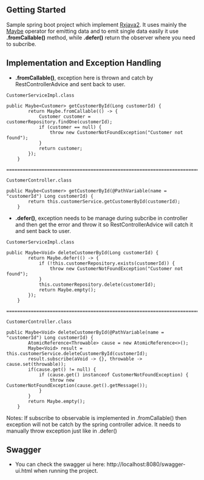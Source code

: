 ## Getting Started
Sample spring boot project which implement [Rxjava2](https://github.com/ReactiveX/RxJava). It uses mainly the [Maybe](http://reactivex.io/RxJava/2.x/javadoc/io/reactivex/Maybe.html) operator for emitting data and to emit single data easily it use **.fromCallable()** method, while **.defer()** return the observer where you need to subcribe.

## Implementation and Exception Handling
* **.fromCallable()**, exception here is thrown and catch by RestControllerAdvice and sent back to user.
```
CustomerServiceImpl.class

public Maybe<Customer> getCustomerById(Long customerId) {
        return Maybe.fromCallable(() -> {
            Customer customer = customerRepository.findOne(customerId);
            if (customer == null) {
                throw new CustomerNotFoundException("Customer not found");
            }
            return customer;
        });
    }
    
=============================================================================================================

CustomerController.class

public Maybe<Customer> getCustomerById(@PathVariable(name = "customerId") Long customerId) {
        return this.customerService.getCustomerById(customerId);
    }

```
* **.defer()**, exception needs to be manage during subcribe in controller and then get the error and throw it so RestControllerAdvice will catch it and sent back to user.
```
CustomerServiceImpl.class

public Maybe<Void> deleteCustomerById(Long customerId) {
        return Maybe.defer(() -> {
            if (!this.customerRepository.exists(customerId)) {
                throw new CustomerNotFoundException("Customer not found");
            }
            this.customerRepository.delete(customerId);
            return Maybe.empty();
        });
    }
    
=============================================================================================================

CustomerController.class

public Maybe<Void> deleteCustomerById(@PathVariable(name = "customerId") Long customerId) {
        AtomicReference<Throwable> cause = new AtomicReference<>();
        Maybe<Void> result = this.customerService.deleteCustomerById(customerId);
        result.subscribe(aVoid -> {}, throwable -> cause.set(throwable));
        if(cause.get() != null) {
            if (cause.get() instanceof CustomerNotFoundException) {
                throw new CustomerNotFoundException(cause.get().getMessage());
            }
        }
        return Maybe.empty();
    }
```

Notes: If subscribe to observable is implemented in .fromCallable() then exception will not be catch by the spring controller advice. It needs to manually throw exception just like in .defer()

## Swagger
* You can check the swagger ui here: http://localhost:8080/swagger-ui.html when running the project.
